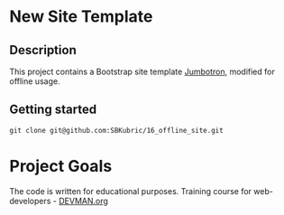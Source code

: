 # New Site Template

## Description

This project contains a Bootstrap site template [Jumbotron](http://getbootstrap.com/examples/jumbotron/), modified for offline usage.

## Getting started

```
git clone git@github.com:SBKubric/16_offline_site.git
```

# Project Goals

The code is written for educational purposes. Training course for web-developers - [DEVMAN.org](https://devman.org)
